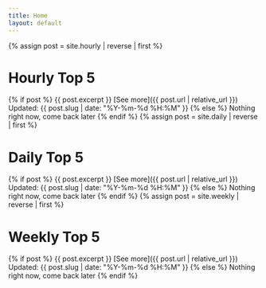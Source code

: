 ```yaml
---
title: Home
layout: default
---
```

{% assign post = site.hourly | reverse | first %}
# Hourly Top 5
{% if post %}
  {{ post.excerpt }}
  [See more]({{ post.url | relative_url }}) Updated: <span data-time="{{ post.slug }}">{{ post.slug | date: "%Y-%m-%d %H:%M" }}</span>
{% else %}
Nothing right now, come back later
{% endif %}
{% assign post = site.daily | reverse | first %}
# Daily Top 5
{% if post %}
  {{ post.excerpt }}
  [See more]({{ post.url | relative_url }}) Updated: <span data-time="{{ post.slug }}">{{ post.slug | date: "%Y-%m-%d %H:%M" }}</span>
{% else %}
Nothing right now, come back later
{% endif %}
{% assign post = site.weekly | reverse | first %}
# Weekly Top 5
{% if post %}
  {{ post.excerpt }}
  [See more]({{ post.url | relative_url }}) Updated: <span data-time="{{ post.slug }}">{{ post.slug | date: "%Y-%m-%d %H:%M" }}</span>
{% else %}
Nothing right now, come back later
{% endif %}
